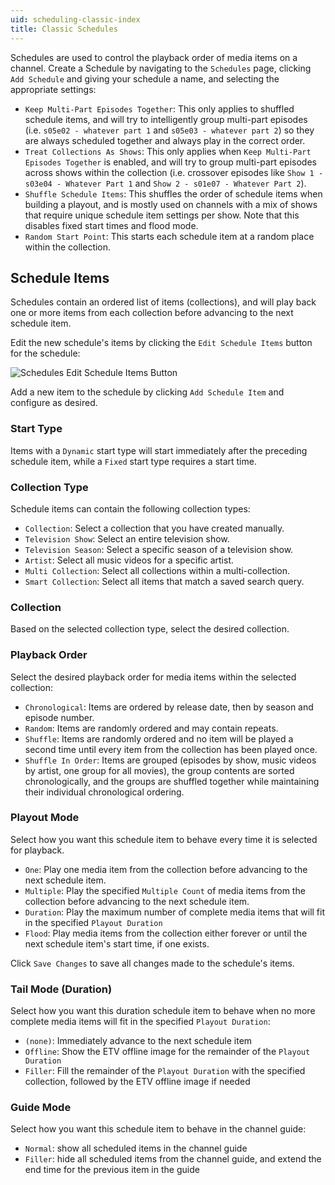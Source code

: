 ```yaml
---
uid: scheduling-classic-index
title: Classic Schedules
---
```


Schedules are used to control the playback order of media items on a channel.
Create a Schedule by navigating to the `Schedules` page, clicking `Add Schedule` and giving your schedule a name, and selecting the appropriate settings:

* `Keep Multi-Part Episodes Together`: This only applies to shuffled schedule items, and will try to intelligently group multi-part episodes (i.e. `s05e02 - whatever part 1` and `s05e03 - whatever part 2`) so they are always scheduled together and always play in the correct order.
* `Treat Collections As Shows`: This only applies when `Keep Multi-Part Episodes Together` is enabled, and will try to group multi-part episodes across shows within the collection (i.e. crossover episodes like `Show 1 - s03e04 - Whatever Part 1` and `Show 2 - s01e07 - Whatever Part 2`).
* `Shuffle Schedule Items`: This shuffles the order of schedule items when building a playout, and is mostly used on channels with a mix of shows that require unique schedule item settings per show. Note that this disables fixed start times and flood mode.
* `Random Start Point`: This starts each schedule item at a random place within the collection.

## Schedule Items

Schedules contain an ordered list of items (collections), and will play back one or more items from each collection before advancing to the next schedule item.

Edit the new schedule's items by clicking the `Edit Schedule Items` button for the schedule:

![Schedules Edit Schedule Items Button](/images/docs/schedules-edit-schedule-items.png)

Add a new item to the schedule by clicking `Add Schedule Item` and configure as desired.

### Start Type

Items with a `Dynamic` start type will start immediately after the preceding schedule item, while a `Fixed` start type requires a start time.

### Collection Type

Schedule items can contain the following collection types:

- `Collection`: Select a collection that you have created manually.
- `Television Show`: Select an entire television show.
- `Television Season`: Select a specific season of a television show.
- `Artist`: Select all music videos for a specific artist.
- `Multi Collection`: Select all collections within a multi-collection.
- `Smart Collection`: Select all items that match a saved search query.

### Collection

Based on the selected collection type, select the desired collection.

### Playback Order

Select the desired playback order for media items within the selected collection:

- `Chronological`: Items are ordered by release date, then by season and episode number.
- `Random`: Items are randomly ordered and may contain repeats.
- `Shuffle`: Items are randomly ordered and no item will be played a second time until every item from the collection has been played once.
- `Shuffle In Order`: Items are grouped (episodes by show, music videos by artist, one group for all movies), the group contents are sorted chronologically, and the groups are shuffled together while maintaining their individual chronological ordering.

### Playout Mode

Select how you want this schedule item to behave every time it is selected for playback.

- `One`: Play one media item from the collection before advancing to the next schedule item.
- `Multiple`: Play the specified `Multiple Count` of media items from the collection before advancing to the next schedule item.
- `Duration`: Play the maximum number of complete media items that will fit in the specified `Playout Duration`
- `Flood`: Play media items from the collection either forever or until the next schedule item's start time, if one exists.

Click `Save Changes` to save all changes made to the schedule's items.

### Tail Mode (Duration)

Select how you want this duration schedule item to behave when no more complete media items will fit in the specified `Playout Duration`:

- `(none)`: Immediately advance to the next schedule item
- `Offline`: Show the ETV offline image for the remainder of the `Playout Duration`
- `Filler`: Fill the remainder of the `Playout Duration` with the specified collection, followed by the ETV offline image if needed

### Guide Mode

Select how you want this schedule item to behave in the channel guide:

- `Normal`: show all scheduled items in the channel guide
- `Filler`: hide all scheduled items from the channel guide, and extend the end time for the previous item in the guide

